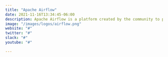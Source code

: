 ```yaml
---
title: "Apache Airflow"
date: 2021-11-16T13:34:45-06:00
description: Apache Airflow is a platform created by the community to programmatically author, schedule and monitor workflows.
image: "/images/logos/airflow.png"
website: "#"
twitter: "#"
slack: "#"
youtube: "#"

---
```

